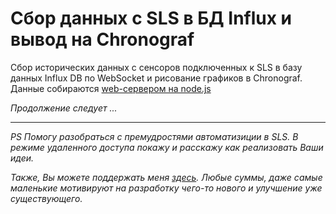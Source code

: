 # Сбор данных с SLS в БД Influx и вывод на Chronograf

Сбор исторических данных с сенсоров подключенных к SLS в базу данных Influx DB по WebSocket и рисование графиков в Chronograf.
Данные собираются [web-сервером на node.js](/InfluxDB/ws.js) 

_Продолжение следует ..._


--- 

_PS Помогу разобраться с премудростями автоматизиции в SLS. В режиме удаленного доступа покажу и расскажу как реализовать Ваши идеи._

_Также, Вы можете поддержать меня [здесь](https://www.tinkoff.ru/cf/3y9klHwhFuV).  Любые суммы, даже самые маленькие мотивируют на разработку чего-то нового и улучшение уже существующего._
